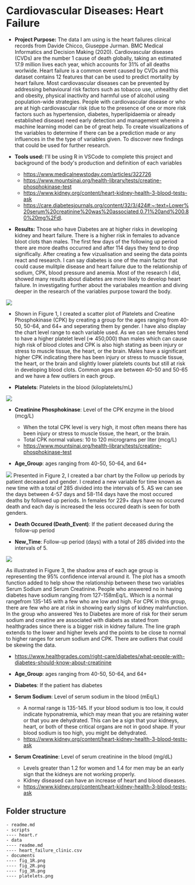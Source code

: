 # Cardiovascular Diseases: Heart Failure

- __Project Purpose:__ 
 The data I am using is the heart failures clinical records from Davide Chicco, Giuseppe Jurman. BMC Medical Informatics and Decision Making (2020). Cardiovascular diseases (CVDs) are the number 1 cause of death globally, taking an estimated 17.9 million lives each year, which accounts for 31% of all deaths worlwide.
Heart failure is a common event caused by CVDs and this dataset contains 12 features that can be used to predict mortality by heart failure.
Most cardiovascular diseases can be prevented by addressing behavioural risk factors such as tobacco use, unhealthy diet and obesity, physical inactivity and harmful use of alcohol using population-wide strategies. People with cardiovascular disease or who are at high cardiovascular risk (due to the presence of one or more risk factors such as hypertension, diabetes, hyperlipidaemia or already established disease) need early detection and management wherein a machine learning model can be of great help.
To create visualizations of the variables to determine if there can be a prediction made or any influences in the the type of variables given. To discover new findings that could be used for further research.

- __Tools used:__ 
I'll be using R in VSCode to complete this project and background of the body's production and definition of each variables
    - https://www.medicalnewstoday.com/articles/322726
    - https://www.mountsinai.org/health-library/tests/creatine-phosphokinase-test
    - https://www.kidney.org/content/heart-kidney-health-3-blood-tests-ask
    - https://care.diabetesjournals.org/content/32/3/424#:~:text=Lower%20serum%20creatinine%20was%20associated,0.71%20and%200.80%20mg%2Fdl.


- __Results:__ Those who have Diabetes are at higher risks in developing kidney and heart failure. There is a higher risk in females to advance bloot clots than males. The first few days of the following up period there are more deaths occurred and after 114 days they tend to drop significally. After creating a few vizualisation and seeing the data points react and research. I can say diabetes is one of the main factor that could cause mulitple disease and heart failure due to the relationship of sodium, CPK, blood pressure and anemia. Most of the research I did, showed many results about diabetes are more likely to develop heart failure. In investigating further about the variabales meantion and diving deeper in the research of the variables purpose toward the body. 

![](documents/fig_1R.png)

- Shown in Figure 1, I created a scatter plot of Platelets and Creatine Phosphokinase (CPK) by creating a group for the ages ranging from 40-50, 50-64, and 64+ and seperating them by gender. I have also display the chart level range to each variable used. As we can see females tend to have a higher platelet level (=> 450,000) than males which can cause high risk of blood clotes and CPK is also high stating as been injury or stress to muscle tissue, the heart, or the brain. Males have a significant higher CPK indicating there has been injury or stress to muscle tissue, the heart, or the brain and slightly lower platelets counts but still at risk in developing blood clots. Common ages are between 40-50 and 50-65 and we have a few outliers in each group.
 
- __Platelets__: Platelets in the blood (kiloplatelets/mL)

![](documents/platelets.png)

- __Creatinine Phosphokinase__: Level of the CPK enzyme in the blood (mcg/L)
    - When the total CPK level is very high, it most often means there has been injury or stress to muscle tissue, the heart, or the brain.
    - Total CPK normal values:
    10 to 120 micrograms per liter (mcg/L)
    - https://www.mountsinai.org/health-library/tests/creatine-phosphokinase-test

- __Age_Group__: ages ranging from 40-50, 50-64, and 64+

![](documents/fig_2R.png)
Presented in Figure 2, I created a bar chart by the Follow up periods by patient deceased and gender. I created a new variable for time known as new time with a total of 285 divided into the intervals of 5. AS we can see the days between 4-57 days and  58-114 days have the most occured deaths by followed up periods. In females for 229+ days have no occured death and each day is increased the less occured death is seen for both genders.  

- __Death Occured (Death_Event)__: If the patient deceased during the follow-up period

- __New_Time__: Follow-up period (days) with a total of 285 divided into the intervals of 5.


![](documents/fig_3R.png)

As illustrated in Figure 3, the shadow area of each age group is representing the 95% confidence interval around it. The plot has a smooth function added to help show the relationship between these two variables Serum Sodium and Serum Creatinine. People who answered no in having diabetes  have sodium ranging from 127-158mEq/L. Which is a normal rangefrom 135-145 with a few who are low and high. For CPK in this group, there are few who are at risk in showing early signs of kidney malnfunction. In the group who answered Yes to Diabetes are more of risk for their serum sodium and creatine are associated with diabets as stated from healthgrades since there is a bigger risk in kidney failure. The line graph extends to the lower and higher levels and the points to be close to normal to higher ranges for serum sodium and CPK. There are outliers that could be skewing the data. 

- https://www.healthgrades.com/right-care/diabetes/what-people-with-diabetes-should-know-about-creatinine

- __Age_Group__: ages ranging from 40-50, 50-64, and 64+

- __Diabetes__: If the patient has diabetes

- __Serum Sodium__: Level of serum sodium in the blood (mEq/L)
    - A normal range is 135-145. If your blood sodium is too low, it could indicate hyponatremia, which may mean that you are retaining water or that you are dehydrated. This can be a sign that your kidneys, heart, or both of these critical organs are not in good shape. If your blood sodium is too high, you might be dehydrated. 
    - https://www.kidney.org/content/heart-kidney-health-3-blood-tests-ask

- __Serum Creatinine__: Level of serum creatinine in the blood (mg/dL)
    - Levels greater than 1.2 for women and 1.4 for men may be an early sign that the kidneys are not working properly.
    - Kidney diseased can have an increase of heart and blood diseases. 
    - https://www.kidney.org/content/heart-kidney-health-3-blood-tests-ask

## Folder structure

```
- readme.md
- scripts
---- heart.r
- data 
---- readme.md 
---- heart_failure_clinic.csv
- documents
---- fig_1R.png
---- fig_2R.png
---- fig_3R.png
---- platelets.png
```
